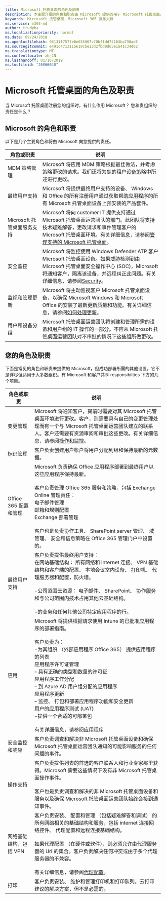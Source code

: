 ```yaml
---
title: Microsoft 托管桌面的角色及职责
description: 本主题介绍的角色和职责由 Microsoft 提供的用于 Microsoft 托管桌面。
keywords: Microsoft 托管桌面，Microsoft 365 服务文档
ms.service: m365-md
author: trudyha
ms.localizationpriority: normal
ms.date: 09/24/2018
ms.openlocfilehash: 96131f7577e0e655067c70bffdd75163ba790adf
ms.sourcegitcommit: e491c4713115610cbe13d2fbd0d65e1a41c34d62
ms.translationtype: MT
ms.contentlocale: zh-CN
ms.lasthandoff: 01/16/2019
ms.locfileid: "26866040"
---
```

# <a name="microsoft-managed-desktop-roles-and-responsibilities"></a>Microsoft 托管桌面的角色及职责


<!--This topic is the target for a "Learn more" link in the Admin Portal (aka.ms/admin-access); do not delete.-->
<!-- from Roles and responsibilities -->

当 Microsoft 托管桌面注册您的组织时，有什么作用 Microsoft？ 您和贵组织的责任是什么？

## <a name="microsofts-roles-and-responsibilities"></a>Microsoft 的角色和职责

以下是几个主要角色和将由 Microsoft 向您提供的责任。

角色或职责 | 说明
--- | ---
MDM 策略管理 | Microsoft 将应用 MDM 策略根据最佳做法，并考虑策略更改的请求。我们还将为您的租户[设备策略](../service-description/device-policies.md)中所述进行更改。
最终用户支持 | Microsoft 将提供最终用户支持的设备、 Windows 和 Office 的所有注册用户通过获取帮助应用程序的所有 Microsoft 托管桌面设备上预安装的产品套件。 
Microsoft 托管桌面服务支持 | Microsoft 将向 customer IT 提供支持通过 Microsoft 托管桌面运营团队的部门。此团队将支持技术疑难解答，更改请求和事件管理客户的 Microsoft 托管桌面环境。有关详细信息，请参阅[管理支持的 Microsoft 托管桌面](../working-with-managed-desktop/admin-support.md)。
安全监控 | Microsoft 将监控使用 Windows Defender ATP 客户 Microsoft 托管桌面设备。如果威胁检测到由 Microsoft 托管桌面安全操作中心 (SOC)，Microsoft 将通知客户，隔离该设备，并远程纠正此问题。有关详细信息，请参阅[Security](../service-description/security.md)。
监视和管理更新 | Microsoft 将主动监视客户 Microsoft 托管桌面设备，以确保 Microsoft Windows 和 Microsoft Office 的安装了最新更新质量和功能。有关详细信息，请参阅[如何处理更新](../service-description/updates.md)。
用户和设备分组 | Microsoft 托管桌面运营团队将创建和管理所需的设备和用户组的 IT 操作的一部分。不应从 Microsoft 托管桌面运营团队对不审批的情况下这些组所做更改。

## <a name="your-roles-and-responsibilities"></a>您的角色及职责

下面是常见的角色和职责未提供的 Microsoft，但成功部署所需的其他设置。它不是详尽但适用于大多数组织。有 Microsoft 和客户共享 responsibilties 下方的几个项目。 

角色或职责 | 说明
--- | ---
变更管理 | Microsoft 将通知客户，提前时需要对其 Microsoft 托管桌面环境进行更改。客户，则需要具有自己的变更管理处理而有一个与 Microsoft 托管桌面运营团队建立的联系人。客户还需要有资源审阅和审批这些更改。有关详细信息，请参阅[操作和监控](../service-description/operations-and-monitoring.md)。  
标识管理 | 客户负责创建用户帐户将用户分配到组和保持最新的元数据。 
Office 365 配置和管理 | Microsoft 负责确保 Office 应用程序部署到最终用户以这些应用程序保持最新。 <br><br> 客户负责管理 Office 365 服务和策略，包括 Exchange Online 管理责任：<br>电子邮件管理<br>邮箱和规则配置<br>Exchange 部署管理<br><br>客户也是负责协作工具、 SharePoint server 管理、 域管理、 安全和信息策略在 Office 365 管理门户中设置的。 
最终用户支持 | 客户负责提供最终用户支持： <br>在网站基础结构： 所有网络和 internet 连接、 VPN 基础结构和客户端的配置、 本地会议室内设备、 打印机、 代理服务器和配置，防火墙。<br><br>-公司范围云资源： 电子邮件、 SharePoint、 协作服务和与公司范围内技术占用其他云基础结构。<br><br>-的业务和任何其他公司特定应用程序的行。
应用 | Microsoft 将提供根据请求使用 Intune 的已批准应用程序的部署指南。<br><br>客户负责为：<br>-为其组织 （外部应用程序 Office 365） 提供应用程序的列表<br>应用程序许可证管理<br>– 具有正确的类型和数量的许可证<br>应用程序工作分配<br>– 到 Azure AD 用户组分配的应用程序<br>应用程序更新<br>– 监控、 打包和部署应用程序功能和安全更新<br>用户的应用程序测试 (UAT)<br>-提供一个合适的可部署包<br><br>有关详细信息，请参阅[应用程序](../get-ready/apps.md)
安全监控和响应 | 客户负责调查和解决非 Microsoft 托管桌面设备和确保 Microsoft 托管桌面运营团队通知的可能影响服务的任何问题的事件。
操作支持 | 客户负责提供列表的首选的客户联系人和行业专家那里获得。Microsoft 需要这些情况下没有非 Microsoft 托管桌面操作事件。 <br><br>客户也是负责调查和解决的非 Microsoft 托管桌面设备和服务以及确保 Microsoft 托管桌面运营团队始终会接到通知事件。
网络基础结构，包括 VPN | 客户负责安装、 配置和管理 （包括疑难解答和调试） 的所有网络相关的基础结构和服务，包括 internet 连接网络控件、 代理配置和远程连接基础结构。<br><br>如果代理配置 （在硬件或软件），则必须允许由代理服务器的 Url 的集合。客户负责解决任何冲突或由于多个代理服务器的不兼容。<br><br>有关详细信息，请参阅[代理配置](../get-ready/network.md)。
打印 | 客户负责安装、 维护和管理打印机和打印队列。云打印建议的解决方案，但不是必需的。 




